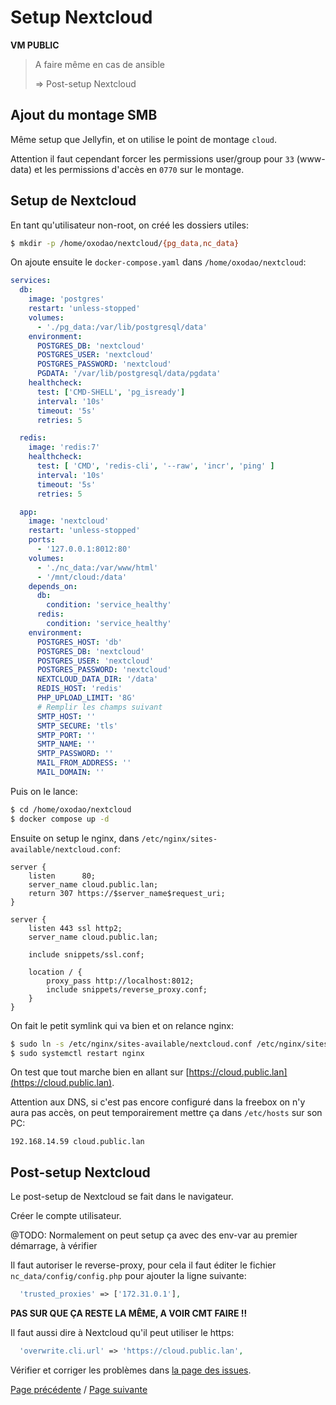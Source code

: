 # Setup Nextcloud

**VM PUBLIC**

> A faire même en cas de ansible
>
> => Post-setup Nextcloud

## Ajout du montage SMB

Même setup que Jellyfin, et on utilise le point de montage `cloud`.

Attention il faut cependant forcer les permissions user/group pour `33` (www-data) et les permissions d'accès en `0770` sur le montage.

## Setup de Nextcloud

En tant qu'utilisateur non-root, on créé les dossiers utiles:
```sh
$ mkdir -p /home/oxodao/nextcloud/{pg_data,nc_data}
```

On ajoute ensuite le `docker-compose.yaml` dans `/home/oxodao/nextcloud`:
```yaml
services:
  db:
    image: 'postgres'
    restart: 'unless-stopped'
    volumes:
      - './pg_data:/var/lib/postgresql/data'
    environment:
      POSTGRES_DB: 'nextcloud'
      POSTGRES_USER: 'nextcloud'
      POSTGRES_PASSWORD: 'nextcloud'
      PGDATA: '/var/lib/postgresql/data/pgdata'
    healthcheck:
      test: ['CMD-SHELL', 'pg_isready']
      interval: '10s'
      timeout: '5s'
      retries: 5

  redis:
    image: 'redis:7'
    healthcheck:
      test: [ 'CMD', 'redis-cli', '--raw', 'incr', 'ping' ]
      interval: '10s'
      timeout: '5s'
      retries: 5

  app:
    image: 'nextcloud'
    restart: 'unless-stopped'
    ports:
      - '127.0.0.1:8012:80'
    volumes:
      - './nc_data:/var/www/html'
      - '/mnt/cloud:/data'
    depends_on:
      db:
        condition: 'service_healthy'
      redis:
        condition: 'service_healthy'
    environment:
      POSTGRES_HOST: 'db'
      POSTGRES_DB: 'nextcloud'
      POSTGRES_USER: 'nextcloud'
      POSTGRES_PASSWORD: 'nextcloud'
      NEXTCLOUD_DATA_DIR: '/data'
      REDIS_HOST: 'redis'
      PHP_UPLOAD_LIMIT: '8G'
      # Remplir les champs suivant
      SMTP_HOST: ''
      SMTP_SECURE: 'tls'
      SMTP_PORT: ''
      SMTP_NAME: ''
      SMTP_PASSWORD: ''
      MAIL_FROM_ADDRESS: ''
      MAIL_DOMAIN: ''
```

Puis on le lance:
```sh
$ cd /home/oxodao/nextcloud
$ docker compose up -d
```

Ensuite on setup le nginx, dans `/etc/nginx/sites-available/nextcloud.conf`:
```
server {
    listen      80;
    server_name cloud.public.lan;
    return 307 https://$server_name$request_uri;
}

server {
    listen 443 ssl http2;
    server_name cloud.public.lan;

    include snippets/ssl.conf;

    location / {
        proxy_pass http://localhost:8012;
        include snippets/reverse_proxy.conf;
    }
}
```

On fait le petit symlink qui va bien et on relance nginx:
```sh
$ sudo ln -s /etc/nginx/sites-available/nextcloud.conf /etc/nginx/sites-enabled/nextcloud.conf
$ sudo systemctl restart nginx
```

On test que tout marche bien en allant sur [https://cloud.public.lan](https://cloud.public.lan).

Attention aux DNS, si c'est pas encore configuré dans la freebox on n'y aura pas accès, on peut temporairement mettre ça dans `/etc/hosts` sur son PC:
```
192.168.14.59 cloud.public.lan
```

## Post-setup Nextcloud

Le post-setup de Nextcloud se fait dans le navigateur.

Créer le compte utilisateur.

@TODO: Normalement on peut setup ça avec des env-var au premier démarrage, à vérifier

Il faut autoriser le reverse-proxy, pour cela il faut éditer le fichier `nc_data/config/config.php` pour ajouter la ligne suivante:
```php
  'trusted_proxies' => ['172.31.0.1'],
```
**PAS SUR QUE ÇA RESTE LA MÊME, A VOIR CMT FAIRE !!**

Il faut aussi dire à Nextcloud qu'il peut utiliser le https:
```php
  'overwrite.cli.url' => 'https://cloud.public.lan',
```

Vérifier et corriger les problèmes dans [la page des issues](https://cloud.public.lan/settings/admin/overview).

[Page précédente](setup_xoa.md) / [Page suivante](setup_paperless.md)
